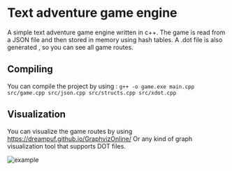 # Text adventure game engine

A simple text adventure game engine written in c++.
The game is read from a JSON file and then stored in memory using hash tables.
A .dot file is also generated , so you can see all game routes. 

## Compiling

You can compile the project by using :
 `g++ -o game.exe main.cpp src/game.cpp src/json.cpp src/structs.cpp src/xdot.cpp`

## Visualization 

You can visualize the game routes by using https://dreampuf.github.io/GraphvizOnline/
Or any kind of graph visualization tool that supports DOT files. 

![example](example_en.png)

